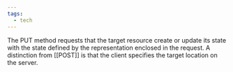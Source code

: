 ```yaml
---
tags:
  - tech
---
```

The PUT method requests that the target resource create or update its state with the state defined by the representation enclosed in the request.
A distinction from [[POST]] is that the client specifies the target location on the server.
